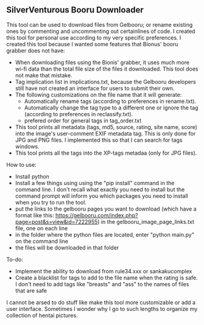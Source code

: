 ## SilverVenturous Booru Downloader

This tool can be used to download files from Gelbooru; or rename existing ones by commenting and uncommenting out certainlines of code. I created this tool for personal use according to my very specific preferences. I created this tool because I wanted some features that Bionus' booru grabber does not have:
* When downloading files using the Bionis' grabber, it uses much more wi-fi data than the total file size of the files it downloaded. This tool does not make that mistake.
* Tag implication list in implications.txt, because the Gelbooru developers still have not created an interface for users to submit their own.
* The following customizations on the file name that it will generate:
	* Automatically rename tags (according to preferences in rename.txt).
	* Automatically change the tag type to a different one or ignore the tag (according to preferences in reclassify.txt).
	* prefered order for general tags in tag_order.txt
* This tool prints all metadata (tags, md5, source, rating, site name, score) into the image's user-comment EXIF metadata tag. This is only done for JPG and PNG files. I implemented this so that I can search for tags windows.
* This tool prints all the tags into the XP-tags metadaa (only for JPG files).

How to use:
* Install python
* Install a few things using using the "pip install" command in the command line. I don't recall what exactly you need to install but the command prompt will inform you which packages you need to install when you try to run the tool.
* put the links to the gelbooru pages you want to download (which have a format like this: https://gelbooru.com/index.php?page=post&s=view&id=7222955) in the gelbooru_image_page_links.txt file, one on each line
* in the folder where the python files are located, enter "python main.py" on the command line
* the files will be downloaded in that folder

To-do:
* Implement the ability to download from rule34.xxx or sankakucomplex
* Create a blacklist for tags to add to the file name when the rating is safe. I don't need to add tags like "breasts" and "ass" to the names of files that are safe

I cannot be arsed to do stuff like make this tool more customizable or add a user interface. Sometimes I wonder why I go to such lengths to organize my collection of hentai pictures.